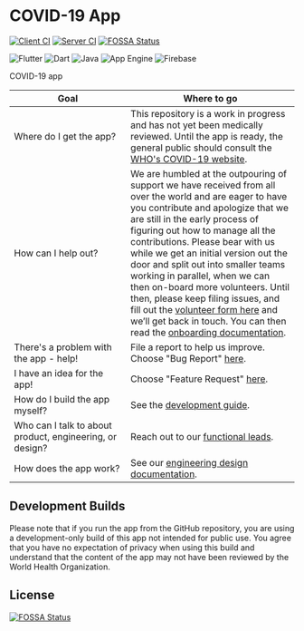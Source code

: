 # COVID-19 App

[![Client CI](https://github.com/WorldHealthOrganization/app/workflows/Client%20CI/badge.svg?event=push)](https://github.com/WorldHealthOrganization/app/actions?query=workflow%3A"Client+CI"+branch%3Amaster+event%3Apush)
[![Server CI](https://github.com/WorldHealthOrganization/app/workflows/Server%20CI/badge.svg?event=push)](https://github.com/WorldHealthOrganization/app/actions?query=workflow%3A"Server+CI"+branch%3Amaster+event%3Apush)
[![FOSSA Status](https://app.fossa.com/api/projects/git%2Bgithub.com%2Fsuddenlydoomy%2Fapp.svg?type=shield)](https://app.fossa.com/projects/git%2Bgithub.com%2Fsuddenlydoomy%2Fapp?ref=badge_shield)

![Flutter](https://img.shields.io/badge/Framework-Flutter-3cc6fd?logo=flutter)
![Dart](https://img.shields.io/badge/Language-Dart-0c458b?logo=dart)
![Java](https://img.shields.io/badge/Language-Java-ed8217?logo=java)
![App Engine](https://img.shields.io/badge/Cloud-App%20Engine-3469ee?logo=Google%20Cloud)
![Firebase](https://img.shields.io/badge/Cloud-Firebase-f5ba23?logo=Firebase)

COVID-19 app

<!-- This is formatted strangely but automatically by Prettier. -->

| Goal                                                     | Where to go                                                                                                                                                                                                                                                                                                                                                                                                                                                                                                                                                                                                            |
| -------------------------------------------------------- | ---------------------------------------------------------------------------------------------------------------------------------------------------------------------------------------------------------------------------------------------------------------------------------------------------------------------------------------------------------------------------------------------------------------------------------------------------------------------------------------------------------------------------------------------------------------------------------------------------------------------- |
| Where&nbsp;do&nbsp;I&nbsp;get&nbsp;the&nbsp;app?         | This repository is a work in progress and has not yet been medically reviewed. Until the app is ready, the general public should consult the [WHO's COVID-19 website](https://www.who.int/emergencies/diseases/novel-coronavirus-2019).                                                                                                                                                                                                                                                                                                                                                                                |
| How can I help out?                                      | We are humbled at the outpouring of support we have received from all over the world and are eager to have you contribute and apologize that we are still in the early process of figuring out how to manage all the contributions. Please bear with us while we get an initial version out the door and split out into smaller teams working in parallel, when we can then on-board more volunteers. Until then, please keep filing issues, and fill out the [volunteer form here](https://forms.gle/FUugWvUVvMcV3dLJA) and we’ll get back in touch. You can then read the [onboarding documentation](ONBOARDING.md). |
| There's a problem with the app - help!                   | File a report to help us improve. Choose "Bug Report" [here](https://github.com/WorldHealthOrganization/app/issues/new/choose).                                                                                                                                                                                                                                                                                                                                                                                                                                                                                        |
| I have an idea for the app!                              | Choose "Feature Request" [here](https://github.com/WorldHealthOrganization/app/issues/new/choose).                                                                                                                                                                                                                                                                                                                                                                                                                                                                                                                     |
| How do I build the app myself?                           | See the [development guide](ONBOARDING.md#development).                                                                                                                                                                                                                                                                                                                                                                                                                                                                                                                                                                |
| Who can I talk to about product, engineering, or design? | Reach out to our [functional leads](ONBOARDING.md#point-people).                                                                                                                                                                                                                                                                                                                                                                                                                                                                                                                                                       |
| How does the app work?                                   | See our [engineering design documentation](devdesign/README.md).                                                                                                                                                                                                                                                                                                                                                                                                                                                                                                                                                       |

## Development Builds

Please note that if you run the app from the GitHub repository, you are using a development-only build of this app not intended for public use. You agree that you have no expectation of privacy when using this build and understand that the content of the app may not have been reviewed by the World Health Organization.


## License
[![FOSSA Status](https://app.fossa.com/api/projects/git%2Bgithub.com%2Fsuddenlydoomy%2Fapp.svg?type=large)](https://app.fossa.com/projects/git%2Bgithub.com%2Fsuddenlydoomy%2Fapp?ref=badge_large)
